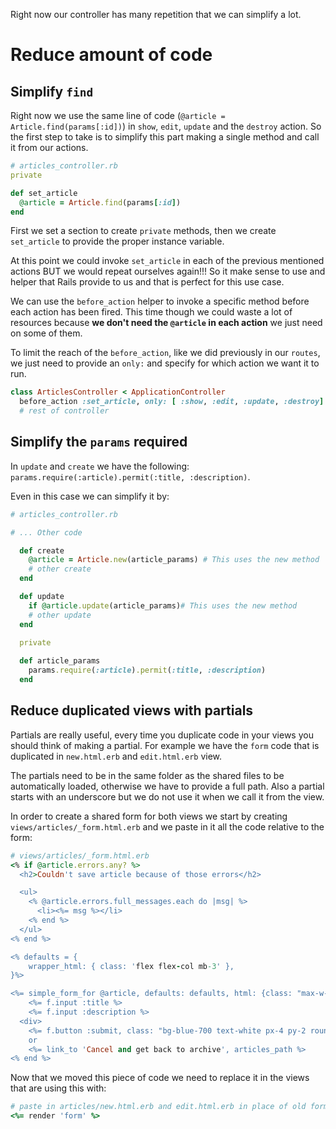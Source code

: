 Right now our controller has many repetition that we can simplify a lot.
# Reduce amount of code
## Simplify `find`
Right now we use the same line of code (`@article = Article.find(params[:id])`) in `show`, `edit`, `update` and the `destroy` action. So the first step to take is to simplify this part making a single method and call it from our actions.
```ruby
# articles_controller.rb
private

def set_article
  @article = Article.find(params[:id])
end
```
First we set a section to create `private` methods, then we create `set_article` to provide the proper instance variable.

At this point we could invoke `set_article` in each of the previous mentioned actions BUT we would repeat ourselves again!!! So it make sense to use and helper that Rails provide to us and that is perfect for this use case.

We can use the `before_action` helper to invoke a specific method before each action has been fired. This time though we could waste a lot of resources because **we don't need the `@article` in each action** we just need on some of them. 

To limit the reach of the `before_action`, like we did previously in our `routes`, we just need to provide an `only:` and specify for which action we want it to run.
```ruby
class ArticlesController < ApplicationController
  before_action :set_article, only: [ :show, :edit, :update, :destroy]
  # rest of controller
```
## Simplify the `params` required
In `update` and `create` we have the following: `params.require(:article).permit(:title, :description)`.

Even in this case we can simplify it by:
```ruby
# articles_controller.rb

# ... Other code

  def create
    @article = Article.new(article_params) # This uses the new method
	# other create
  end

  def update
    if @article.update(article_params)# This uses the new method
	# other update
  end
  
  private

  def article_params
    params.require(:article).permit(:title, :description)
  end
```
## Reduce duplicated views with partials
Partials are really useful, every time you duplicate code in your views you should think of making a partial. For example we have the `form` code that is duplicated in `new.html.erb` and `edit.html.erb` view.

The partials need to be in the same folder as the shared files to be automatically loaded, otherwise we have to provide a full path. Also a partial starts with an underscore but we do not use it when we call it from the view.

In order to create a shared form for both views we start by creating `views/articles/_form.html.erb` and we paste in it all the code relative to the form:
```ruby
# views/articles/_form.html.erb
<% if @article.errors.any? %>
  <h2>Couldn't save article because of those errors</h2>

  <ul>
    <% @article.errors.full_messages.each do |msg| %>
      <li><%= msg %></li>
    <% end %>
  </ul>
<% end %>

<% defaults = {
	wrapper_html: { class: 'flex flex-col mb-3' },
}%>

<%= simple_form_for @article, defaults: defaults, html: {class: "max-w-md"} do |f| %>
	<%= f.input :title %>
	<%= f.input :description %>
  <div>
    <%= f.button :submit, class: "bg-blue-700 text-white px-4 py-2 rounded cursor-pointer" %>
    or
    <%= link_to 'Cancel and get back to archive', articles_path %>
<% end %>
```
Now that we moved this piece of code we need to replace it in the views that are using this with:
```ruby
# paste in articles/new.html.erb and edit.html.erb in place of old form
<%= render 'form' %>
```